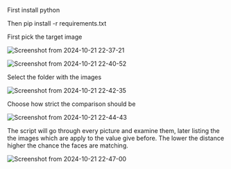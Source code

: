 First install python

Then pip install -r requirements.txt

First pick the target image 

![Screenshot from 2024-10-21 22-37-21](https://github.com/user-attachments/assets/296541ca-031c-47e7-b814-36a239cf9b6b)

![Screenshot from 2024-10-21 22-40-52](https://github.com/user-attachments/assets/8a1aa79d-bea0-4748-876d-9357b21652dc)

Select the folder with the images

![Screenshot from 2024-10-21 22-42-35](https://github.com/user-attachments/assets/6c0470f8-a776-4aed-b733-750c724afeaf)

Choose how strict the comparison should be

![Screenshot from 2024-10-21 22-44-43](https://github.com/user-attachments/assets/d3ebd2b3-09fa-4f86-9c64-7fd98877f88d)

The script will go through every picture and examine them, later listing the the images which are apply to the value give before. The lower the distance higher the chance the faces are matching.

![Screenshot from 2024-10-21 22-47-00](https://github.com/user-attachments/assets/dd246b12-c579-4ce5-bd2f-94a15a7f11de)
